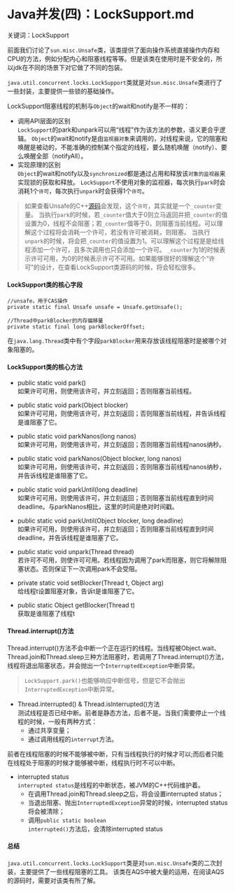 

# Java并发(四)：LockSupport.md
关键词：LockSupport

前面我们讨论了<code>sun.misc.Unsafe</code>类，该类提供了面向操作系统直接操作内存和CPU的方法，例如分配内心和阻塞线程等等。但是该类在使用时是不安全的，所以jdk在不同的场景下对它做了不同的包装。

<code>java.util.concurrent.locks.LockSupport</code>类就是对<code>sun.misc.Unsafe</code>类进行了一些封装，主要提供一些锁的基础操作。





LockSupport阻塞线程的机制与<code>Object</code>的wait和notify是不一样的：

- 调用API层面的区别  
<code>LockSupport</code>的park和unpark可以用“线程”作为该方法的参数，语义更合乎逻辑。
<code>Object</code>的wait和notify是由<code>监视器对象</code>来调用的，对线程来说，它的阻塞和唤醒是被动的，不能准确的控制某个指定的线程，要么随机唤醒（notify）、要么唤醒全部（notifyAll）。
- 实现原理的区别  
<code>Object</code>的wait和notify以及<code>synchronized</code>都是通过占用和释放该<code>对象的监视器</code>来实现锁的获取和释放。
<code>LockSupport</code>不使用对象的监视器，每次执行<code>park</code>时会消耗1个<code>许可</code>，每次执行<code>unpark</code>时会获得1个<code>许可</code>。

>如果查看Unsafe的C++[源码](http://hg.openjdk.java.net/jdk7/jdk7/hotspot/file/81d815b05abb/src/os/linux/vm/os_linux.cpp)会发现，这个<code>许可</code>，其实就是一个<code>_counter</code>变量。
当执行<code>park</code>的时候，若<code>_counter</code>值大于0则立马返回并把<code>_counter</code>的值设置为0，线程不会阻塞；若<code>_counter</code>值等于0，则阻塞当前线程。可以理解这个过程将会消耗一个许可，若没有许可被消耗，则阻塞。
当执行<code>unpark</code>的时候，将会把<code>_counter</code>的值设置为1。可以理解这个过程是是给线程添加一个许可，且多次调用也只会添加一个许可。
<code>_counter</code>为1的时候表示许可可用，为0的时候表示许可不可用。如果能够很好的理解这个“许可”的设计，在查看LockSupport类源码的时候，将会轻松很多。

#### LockSupport类的核心字段

```
//unsafe，用于CAS操作
private static final Unsafe unsafe = Unsafe.getUnsafe();

//Thread中parkBlocker的内存偏移量
private static final long parkBlockerOffset;
```

在<code>java.lang.Thread</code>类中有个字段<code>parkBlocker</code>用来存放该线程阻塞时是被哪个对象阻塞的。

#### LockSupport类的核心方法

- public static void park()  
如果许可可用，则使用该许可，并立刻返回；否则阻塞当前线程。

- public static void park(Object blocker)  
如果许可可用，则使用该许可，并立刻返回；否则阻塞当前线程，并告诉线程是谁阻塞了它。

- public static void parkNanos(long nanos)  
如果许可可用，则使用该许可，并立刻返回；否则阻塞当前线程nanos纳秒。

- public static void parkNanos(Object blocker, long nanos)  
如果许可可用，则使用该许可，并立刻返回；否则阻塞当前线程nanos纳秒，并告诉线程是谁阻塞了它。

- public static void parkUntil(long deadline)  
如果许可可用，则使用该许可，并立刻返回；否则阻塞当前线程直到时间deadline。与parkNanos相比，这里的时间是绝对时间戳。

- public static void parkUntil(Object blocker, long deadline)  
如果许可可用，则使用该许可，并立刻返回；否则阻塞当前线程直到时间deadline，并告诉线程是谁阻塞了它。

- public static void unpark(Thread thread)  
若许可不可用，则使许可可用。若线程因为调用了park而阻塞，则它将解除阻塞状态。否则保证下一次调用park不会受阻。

- private static void setBlocker(Thread t, Object arg)  
给线程t设置阻塞对象，告诉t是谁阻塞了它。

- public static Object getBlocker(Thread t)  
获取是谁阻塞了线程t

#### Thread.interrupt()方法

Thread.interrupt()方法不会中断一个正在运行的线程。当线程被Object.wait、Thread.join和Thread.sleep三种方法阻塞时，若调用了Thread.interrupt()方法，线程将退出阻塞状态，并会抛出一个<code>InterruptedException</code>中断异常。

><code>LockSupport.park()</code>也能够响应中断信号，但是它不会抛出<code>InterruptedException</code>中断异常。

- Thread.interrupted() & Thread.isInterrupted()方法  
测试线程是否已经中断。前者是静态方法，后者不是。当我们需要停止一个线程的时候，一般有两种方式：
    - 通过共享变量；
    - 通过调用线程的<code>interrupt</code>方法。

前者在线程阻塞的时候不能够被中断，只有当线程执行的时候才可以;而后者只能在线程处于阻塞的时候才能够被中断，线程执行时不可以中断。

- interrupted status  
<code>interrupted status</code>是线程的中断状态，被JVM的C++代码维护着。
    - 在调用Thread.join和Thread.sleep之后，将会设置interrupted status；
    - 当退出阻塞、抛出<code>InterruptedException</code>异常的时候，interrupted status将会被清除；
    - 调用<code>public static boolean interrupted()</code>方法后，会清除interrupted status

#### 总结

<code>java.util.concurrent.locks.LockSupport</code>类是对<code>sun.misc.Unsafe</code>类的二次封装，主要提供了一些线程阻塞的工具。
该类在AQS中被大量的运用，在阅读AQS的源码时，需要对该类有所了解。